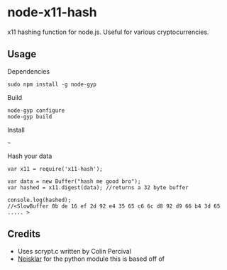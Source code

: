 node-x11-hash
===============

x11 hashing function for node.js. Useful for various cryptocurrencies.

Usage
-----

Dependencies

    sudo npm install -g node-gyp

Build

    node-gyp configure
    node-gyp build

Install

    ~
    

Hash your data

    var x11 = require('x11-hash');

    var data = new Buffer("hash me good bro");
    var hashed = x11.digest(data); //returns a 32 byte buffer

    console.log(hashed);
    //<SlowBuffer 0b de 16 ef 2d 92 e4 35 65 c6 6c d8 92 d9 66 b4 3d 65 ..... >

Credits
-------

* Uses scrypt.c written by Colin Percival
* [Neisklar](https://github.com/Neisklar/quarkcoin-hash-python) for the python module this is based off of
